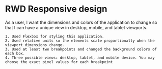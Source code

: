 # RWD Responsive design

As a user, I want the dimensions and colors of the application to change so that I can have a unique view in desktop, mobile, and tablet viewports.

    1. Used Flexbox for styling this application.
    2. Used relative units so the elements scale proportionally when the viewport dimensions change.
    3. Used at least two breakpoints and changed the background colors of each box.
    4. Three possible views: desktop, tablet, and mobile device. You may choose the exact pixel values for each breakpoint
